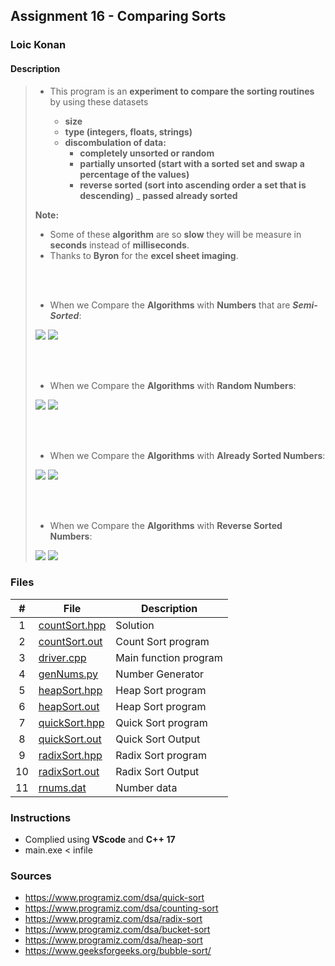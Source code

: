 ## Assignment 16 - Comparing Sorts

### Loic Konan

#### Description
>
> - This program is an **experiment to compare the sorting routines** by using these datasets
>
>   - **size**
>   - **type (integers, floats, strings)**
>   - **discombulation of data:**
>     - **completely unsorted or random**
>     - **partially unsorted (start with a sorted set and swap a percentage of the values)**
>     - **reverse sorted (sort into ascending order a set that is descending)**
>     _ **passed already sorted**
>
> **Note:**
>
> - Some of these **algorithm** are so **slow** they will be measure in **seconds** instead of **milliseconds**.
> - Thanks to **Byron** for the **excel sheet imaging**.
>
> <br><br>
>
> - When we Compare the **Algorithms** with **Numbers** that are _**Semi-Sorted**_:
>
> <img src = "semi.png">
> <img src = "semisorted.png">
>
> <br></br>
>
> - When we Compare the **Algorithms** with **Random Numbers**:
>
> <img src = "random.png">
> <img src = "randnums.png">
>
> <br></br>
>
> - When we Compare the **Algorithms** with **Already Sorted Numbers**:
>
> <img src = "sorted.png">
> <img src = "sortingsorted.png">
>
> <br></br>
>
> - When we Compare the **Algorithms** with **Reverse Sorted Numbers**:
>
> <img src = "reverse.png">
> <img src = "reversesorted.png">
>
>
>
### Files

|   #   | File                           | Description           |
| :---: | ------------------------------ | --------------------- |
|   1   | [countSort.hpp](countSort.hpp) | Solution              |
|   2   | [countSort.out](countSort.out) | Count Sort program    |
|   3   | [driver.cpp](driver.cpp)       | Main function program |
|   4   | [genNums.py](genNums.py)       | Number Generator      |
|   5   | [heapSort.hpp](heapSort.hpp)   | Heap Sort program     |
|   6   | [heapSort.out](heapSort.out)   | Heap Sort program     |
|   7   | [quickSort.hpp](quickSort.hpp) | Quick Sort program    |
|   8   | [quickSort.out](quickSort.out) | Quick Sort Output     |
|   9   | [radixSort.hpp](radixSort.hpp) | Radix Sort program    |
|  10   | [radixSort.out](radixSort.out) | Radix Sort Output     |
|  11   | [rnums.dat](rnums.dat)         | Number data           |

### Instructions

- Complied using **VScode** and **C++ 17**
- main.exe < infile

### Sources

- <https://www.programiz.com/dsa/quick-sort>
- <https://www.programiz.com/dsa/counting-sort>
- <https://www.programiz.com/dsa/radix-sort>
- <https://www.programiz.com/dsa/bucket-sort>
- <https://www.programiz.com/dsa/heap-sort>
- <https://www.geeksforgeeks.org/bubble-sort/>
